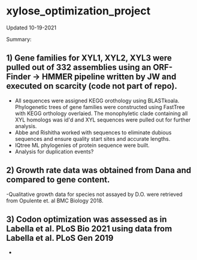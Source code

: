 # xylose_optimization_project

Updated 10-19-2021

Summary: 

## 1) Gene families for XYL1, XYL2, XYL3 were pulled out of 332 assemblies using an ORF-Finder -> HMMER pipeline written by JW and executed on scarcity (code not part of repo). 
- All sequences were assigned KEGG orothology using BLASTkoala. Phylogenetic trees of gene families were constructed using FastTree with KEGG orthology overlaied. The monophyletic clade containing all XYL homologs was id'd and XYL sequences were pulled out for further analysis. 
- Abbe and Rishitha worked with sequences to eliminate dubious sequences and ensure quality start sites and accurate lengths. 
- IQtree ML phylogenies of protein sequence were built. 
- Analysis for duplication events?

## 2) Growth rate data was obtained from Dana and compared to gene content.
-Qualitative growth data for species not assayed by D.O. were retrieved from Opulente et. al BMC Biology 2018.

## 3) Codon optimization was assessed as in Labella et al. PLoS Bio 2021 using data from Labella et al. PLoS Gen 2019
-
